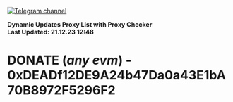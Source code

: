 [![Telegram channel](https://img.shields.io/endpoint?url=https://runkit.io/damiankrawczyk/telegram-badge/branches/master?url=https://t.me/n4z4v0d)](https://t.me/n4z4v0d) 

**Dynamic Updates Proxy List with Proxy Checker**  
**Last Updated: 21.12.23 12:48**

# DONATE (_any evm_) - 0xDEADf12DE9A24b47Da0a43E1bA70B8972F5296F2
